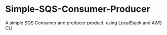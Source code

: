 # Simple-SQS-Consumer-Producer
A simple SQS Consumer and producer product, using LocalStack and AWS CLI
